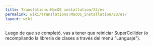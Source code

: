 ```yaml
---
title: Translations:MacOS installation/23/es
permalink: wiki/Translations:MacOS_installation/23/es/
layout: wiki
---
```


Luego de que se completó, vas a tener que reiniciar SuperCollider (o
recompilando la librería de clases a través del menú "Languaje").
